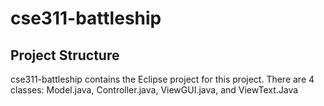 # cse311-battleship

## Project Structure
cse311-battleship contains the Eclipse project for this project. There are 4 classes: Model.java, Controller.java, ViewGUI.java, and ViewText.Java